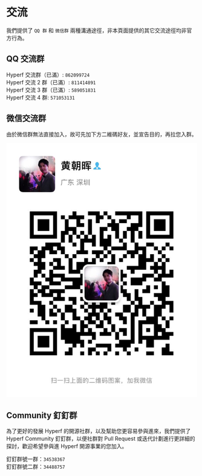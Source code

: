 # 交流

我們提供了 `QQ 群` 和 `微信群` 兩種溝通途徑，非本頁面提供的其它交流途徑均非官方行為。

## QQ 交流群

Hyperf 交流群（已滿）: `862099724`   
Hyperf 交流 2 群（已滿）: `811414891`   
Hyperf 交流 3 群（已滿）: `589051831`   
Hyperf 交流 4 群: `571053131`

## 微信交流群

由於微信群無法直接加入，故可先加下方二維碼好友，並宣告目的，再拉您入群。

![wechat](imgs/wechat.jpg ':size=375')

## Community 釘釘群

為了更好的發展 Hyperf 的開源社群，以及幫助您更容易參與進來，我們提供了 Hyperf Community 釘釘群，以便社群對 Pull Request 或迭代計劃進行更詳細的探討，歡迎希望參與進 Hyperf 開源事業的您加入。

釘釘群號一群：`34538367`   
釘釘群號二群：`34488757`
